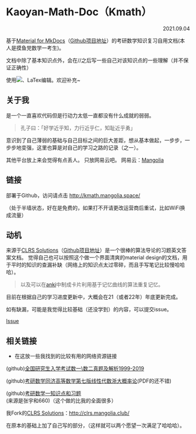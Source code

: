 # Kaoyan-Math-Doc（Kmath）
<p align="right">2021.09.04</p>


基于[Material for MkDocs](https://squidfunk.github.io/mkdocs-material/)（[Github项目地址](https://github.com/squidfunk/mkdocs-material)）的考研数学知识复习自用文档(本人是摸鱼党数学一考生)。

文档中除了基本知识点外，会在//之后写一些自己对该知识点的一些理解（并不保证正确性）

使用![](https://img.shields.io/badge/Markdown-239120.svg?logo=markdown&style=flat-square)、LaTex编辑。欢迎补充~

## 关于我

是一个一直喜欢代码但是行动力太低一直都没有什么成就的弱弱。

>孔子曰：「好学近乎知，力行近乎仁，知耻近乎勇」
 
意识到了自己薄弱的基础与自己目标之间的巨大差距，想从基本做起，一步步，一步步地变强，这里也算是对自己的学习之路的记录（之一）。

其他平台放上来会觉得有点丢人。
只放网易云吧。
网易云：[Mangolia](https://music.163.com/#/user/home?id=281344790)

## 链接
部署于Github，访问请点击 http://kmath.mangolia.space/

（处于半墙状态，好在是免费的，如果打不开请更改运营商后重试，比如WiFi换成流量）

## 动机
来源于[CLRS Solutions](https://walkccc.me/CLRS/)（[Github项目地址](https://github.com/walkccc/CLRS/)）是一个很棒的算法导论的习题英文答案文档。
觉得自己也可以按照这个做一个界面清爽的material design的文档，用于平时的知识的查漏补缺（网络上的知识点太过零碎，而且手写笔记比较慢哈哈哈）。
> 以及可以在[anki](https://github.com/ankitects/anki)中制成卡片利用基于记忆曲线的算法重复记忆。

目前在根据自己的学习进度更新中，大概会在21（或者22年）年底更新完成。

如有缺漏，可能是我觉得比较基础（还没学到）的内容，可以提交issue。
<script async defer src="https://buttons.github.io/buttons.js"></script>
<a class="github-button" href="https://github.com/Radleyjiao/Kaoyan-Math-Doc/issues" data-color-scheme="no-preference: dark; light: dark; dark: dark;" data-icon="octicon-issue-opened" data-show-count="true" aria-label="Issue Radleyjiao/Kaoyan-Math-Doc on GitHub">Issue</a>

## 相关链接
* 在这放一些我找到的比较有用的网络资源链接

(github)[全国研究生入学考试数一\数二真题及解析1999-2019](https://github.com/fjh1997/China-NPEE-math)

(github)[考研数学同济高等数学第七版线性代数浙大概率论](https://github.com/Yoget/Tongji-University-Advanced-Mathematics)(PDF的还不错)

(github)[考研数学一知识点和习题](https://github.com/Didnelpsun/Math)(来源是张宇和660)（这个做的比我的全面很多）

我Fork的[CLRS Solutions](https://walkccc.me/CLRS/)：http://clrs.mangolia.club/

在原本的基础上加了自己写的部分，（这样就可以两个愿望一次满足了哈哈哈）。
